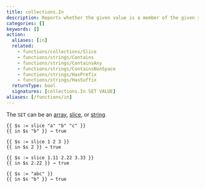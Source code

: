 ```yaml
---
title: collections.In
description: Reports whether the given value is a member of the given set.
categories: []
keywords: []
action:
  aliases: [in]
  related:
    - functions/collections/Slice
    - functions/strings/Contains
    - functions/strings/ContainsAny
    - functions/strings/ContainsNonSpace
    - functions/strings/HasPrefix
    - functions/strings/HasSuffix
  returnType: bool
  signatures: [collections.In SET VALUE]
aliases: [/functions/in]
---
```


The `SET` can be an [array], [slice], or [string].

[array]: /getting-started/glossary/#array
[slice]: /getting-started/glossary/#slice
[string]: /getting-started/glossary/#string

```go-html-template
{{ $s := slice "a" "b" "c" }}
{{ in $s "b" }} → true
```

```go-html-template
{{ $s := slice 1 2 3 }}
{{ in $s 2 }} → true
```

```go-html-template
{{ $s := slice 1.11 2.22 3.33 }}
{{ in $s 2.22 }} → true
```

```go-html-template
{{ $s := "abc" }}
{{ in $s "b" }} → true
```
